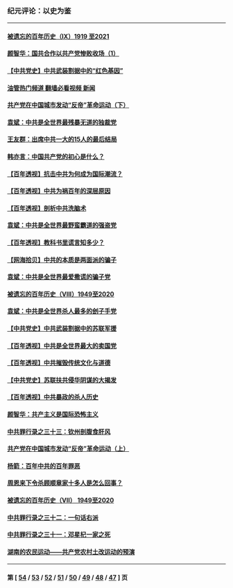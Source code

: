 ### 纪元评论：以史为鉴
---
#### [被遗忘的百年历史（Ⅸ）1919 至2021](../../pages/nsc1028/n13048246.md?07100330) 
#### [颜智华：国共合作以共产党惨败收场（1）](../../pages/nsc1028/n13078336.md?07100330) 
#### [【中共党史】中共武装割据中的“红色基因”](../../pages/nsc1028/n13074576.md?07100330) 
#### [油管热门频道 翻墙必看视频 新闻](ok?07100330)
#### [共产党在中国城市发动“反帝”革命运动（下）](../../pages/nsc1028/n13076119.md?07100330) 
#### [袁斌：中共是全世界最残暴无道的独裁党](../../pages/nsc1028/n13068366.md?07100330) 
#### [王友群：出席中共一大的15人的最后结局](../../pages/nsc1028/n13067282.md?07100330) 
#### [韩亦言：中国共产党的初心是什么？](../../pages/nsc1028/n13065420.md?07100330) 
#### [【百年透视】抗击中共为何成为国际潮流？](../../pages/nsc1028/n13065845.md?07100330) 
#### [【百年透视】中共为祸百年的深层原因](../../pages/nsc1028/n13065827.md?07100330) 
#### [【百年透视】剖析中共洗脑术](../../pages/nsc1028/n13064830.md?07100330) 
#### [袁斌：中共是全世界最野蛮霸道的强盗党](../../pages/nsc1028/n13064758.md?07100330) 
#### [【百年透视】教科书里谎言知多少？](../../pages/nsc1028/n13064563.md?07100330) 
#### [【网海拾贝】中共的本质是两面派的骗子](../../pages/nsc1028/n13062711.md?07100330) 
#### [袁斌：中共是全世界最爱撒谎的骗子党](../../pages/nsc1028/n13062650.md?07100330) 
#### [被遗忘的百年历史（VIII）1949至2020](../../pages/nsc1028/n13048188.md?07100330) 
#### [袁斌：中共是全世界杀人最多的刽子手党](../../pages/nsc1028/n13059947.md?07100330) 
#### [【中共党史】中共武装割据中的苏联军援](../../pages/nsc1028/n13058998.md?07100330) 
#### [【百年透视】中共是全世界最大的卖国党](../../pages/nsc1028/n13014567.md?07100330) 
#### [【百年透视】中共摧毁传统文化与道德](../../pages/nsc1028/n13057253.md?07100330) 
#### [【中共党史】苏联扶共侵华阴谋的大揭发](../../pages/nsc1028/n13056050.md?07100330) 
#### [【百年透视】中共暴政的杀人历史](../../pages/nsc1028/n13051791.md?07100330) 
#### [颜智华：共产主义是国际恐怖主义](../../pages/nsc1028/n13052583.md?07100330) 
#### [中共罪行录之三十三：钦州剖腹食肝风](../../pages/nsc1028/n13050342.md?07100330) 
#### [共产党在中国城市发动“反帝”革命运动（上）](../../pages/nsc1028/n13050025.md?07100330) 
#### [杨箭：百年中共的百年罪恶](../../pages/nsc1028/n13049996.md?07100330) 
#### [周恩来下令杀顾顺章家十多人是怎么回事？](../../pages/nsc1028/n13049849.md?07100330) 
#### [被遗忘的百年历史（VII） 1949至2020](../../pages/nsc1028/n13001762.md?07100330) 
#### [中共罪行录之三十二：一句话右派](../../pages/nsc1028/n13046662.md?07100330) 
#### [中共罪行录之三十一：邓星杞一家之死](../../pages/nsc1028/n13044327.md?07100330) 
#### [湖南的农民运动——共产党农村土改运动的预演](../../pages/nsc1028/n13043864.md?07100330) 

---
#### 第 [ [54](./54.md?07100330) / [53](./53.md?07100330) / [52](./52.md?07100330) / [51](./51.md?07100330) / [50](./50.md?07100330) / [49](./49.md?07100330) / [48](./48.md?07100330) / [47](./47.md?07100330) ] 页
